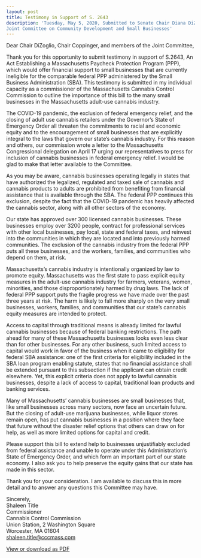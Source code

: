 ```yaml
---
layout: post
title: Testimony in Support of S. 2643
description: 'Tuesday, May 5, 2020, Submitted to Senate Chair Diana DiZoglio and House Chair Edward F. Coppinger
Joint Committee on Community Development and Small Businesses'
---
```


Dear Chair DiZoglio, Chair Coppinger, and members of the Joint Committee,

Thank you for this opportunity to submit testimony in support of S.2643, An Act Establishing a Massachusetts Paycheck Protection Program (PPP), which would offer financial support to small businesses that are currently ineligible for the comparable federal PPP administered by the Small Business Administration (SBA). This testimony is submitted in my individual capacity as a commissioner of the Massachusetts Cannabis Control Commission to outline the importance of this bill to the many small businesses in the Massachusetts adult-use cannabis industry.

The COVID-19 pandemic, the exclusion of federal emergency relief, and the closing of adult use cannabis retailers under the Governor’s State of Emergency Order all threaten the commitments to racial and economic equity and to the encouragement of small businesses that are explicitly integral to the laws that govern our state’s cannabis industry. For this reason and others, our commission wrote a letter to the Massachusetts Congressional delegation on April 17 urging our representatives to press for inclusion of cannabis businesses in federal emergency relief. I would be glad to make that letter available to the Committee.

As you may be aware, cannabis businesses operating legally in states that have authorized the legalized, regulated and taxed sale of cannabis and cannabis products to adults are prohibited from benefiting from financial assistance that is available through the SBA. The federal PPP continues this exclusion, despite the fact that the COVID-19 pandemic has heavily affected the cannabis sector, along with all other sectors of the economy.

Our state has approved over 300 licensed cannabis businesses. These businesses employ over 3200 people, contract for professional services with other local businesses, pay local, state and federal taxes, and reinvest into the communities in which they are located and into previously harmed communities. The exclusion of the cannabis industry from the federal PPP puts all these businesses, and the workers, families, and communities who depend on them, at risk.

Massachusetts’s cannabis industry is intentionally organized by law to promote equity. Massachusetts was the first state to pass explicit equity measures in the adult-use cannabis industry for farmers, veterans, women, minorities, and those disproportionately harmed by drug laws. The lack of federal PPP support puts the fragile progress we have made over the past three years at risk. The harm is likely to fall more sharply on the very small businesses, workers, families, and communities that our state’s cannabis equity measures are intended to protect.

Access to capital through traditional means is already limited for lawful cannabis businesses because of federal banking restrictions. The path ahead for many of these Massachusetts businesses looks even less clear than for other businesses. For any other business, such limited access to capital would work in favor of the business when it came to eligibility for
federal SBA assistance: one of the first criteria for eligibility included in the SBA loan program enabling statute, states that no financial assistance shall be extended pursuant to this subsection if the applicant can obtain credit elsewhere. Yet, this explicit criteria does not apply to lawful cannabis businesses, despite a lack of access to capital, traditional loan products and banking services.

Many of Massachusetts’ cannabis businesses are small businesses that, like small businesses across many sectors, now face an uncertain future. But the closing of adult-use marijuana businesses, while liquor stores remain open, has put cannabis businesses in a position where they face that future without the disaster relief options that others can draw on for help, as well as more limited options for capital and credit.

Please support this bill to extend help to businesses unjustifiably excluded from federal assistance and unable to operate under this Administration’s State of Emergency Order, and which form an important part of our state economy. I also ask you to help preserve the equity gains that our state has made in this sector.

Thank you for your consideration. I am available to discuss this in more detail and to answer any questions this Committee may have.

Sincerely,<br>
Shaleen Title<br>
Commissioner<br>
Cannabis Control Commission<br>
Union Station, 2 Washington Square<br>
Worcester, MA 01604<br>
shaleen.title@cccmass.com

[View or download as PDF](/testimony-in-support-of-s-2643.pdf)